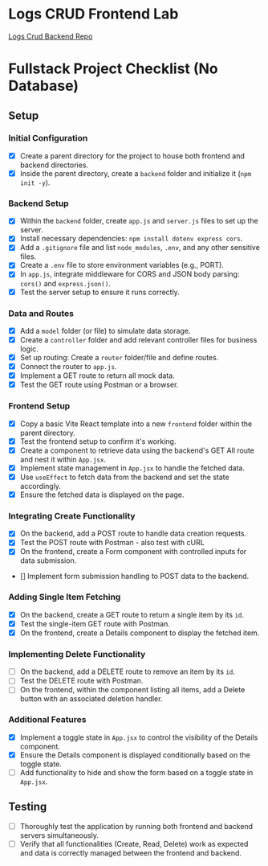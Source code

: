 # Logs CRUD Frontend Lab

[Logs Crud Backend Repo](https://github.com/10-3-pursuit/lab-express-crud-backend)

# Fullstack Project Checklist (No Database)

## Setup

### Initial Configuration

- [x] Create a parent directory for the project to house both frontend and backend directories.
- [x] Inside the parent directory, create a `backend` folder and initialize it (`npm init -y`).

### Backend Setup

- [x] Within the `backend` folder, create `app.js` and `server.js` files to set up the server.
- [x] Install necessary dependencies: `npm install dotenv express cors`.
- [x] Add a `.gitignore` file and list `node_modules`, `.env`, and any other sensitive files.
- [x] Create a `.env` file to store environment variables (e.g., PORT).
- [x] In `app.js`, integrate middleware for CORS and JSON body parsing: `cors()` and `express.json()`.
- [x] Test the server setup to ensure it runs correctly.

### Data and Routes

- [x] Add a `model` folder (or file) to simulate data storage.
- [x] Create a `controller` folder and add relevant controller files for business logic.
- [x] Set up routing: Create a `router` folder/file and define routes.
- [x] Connect the router to `app.js`.
- [x] Implement a GET route to return all mock data.
- [x] Test the GET route using Postman or a browser.

### Frontend Setup

- [x] Copy a basic Vite React template into a new `frontend` folder within the parent directory.
- [x] Test the frontend setup to confirm it's working.
- [x] Create a component to retrieve data using the backend's GET All route and nest it within `App.jsx`.
- [x] Implement state management in `App.jsx` to handle the fetched data.
- [x] Use `useEffect` to fetch data from the backend and set the state accordingly.
- [x] Ensure the fetched data is displayed on the page.

### Integrating Create Functionality

- [x] On the backend, add a POST route to handle data creation requests.
- [x] Test the POST route with Postman - also test with cURL
- [x] On the frontend, create a Form component with controlled inputs for data submission.
- [] Implement form submission handling to POST data to the backend.

### Adding Single Item Fetching

- [x] On the backend, create a GET route to return a single item by its `id`.
- [x] Test the single-item GET route with Postman.
- [x] On the frontend, create a Details component to display the fetched item.

### Implementing Delete Functionality

- [ ] On the backend, add a DELETE route to remove an item by its `id`.
- [ ] Test the DELETE route with Postman.
- [ ] On the frontend, within the component listing all items, add a Delete button with an associated deletion handler.

### Additional Features

- [x] Implement a toggle state in `App.jsx` to control the visibility of the Details component.
- [x] Ensure the Details component is displayed conditionally based on the toggle state.
- [ ] Add functionality to hide and show the form based on a toggle state in `App.jsx`. 

## Testing

- [ ] Thoroughly test the application by running both frontend and backend servers simultaneously.
- [ ] Verify that all functionalities (Create, Read, Delete) work as expected and data is correctly managed between the frontend and backend.